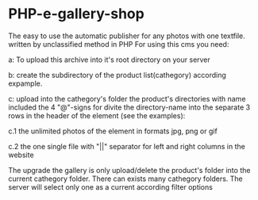 # PHP-e-gallery-shop
The easy to use the automatic publisher for any photos with one textfile. written by unclassified method in PHP
For using this cms you need:

a: To upload this archive into it's root directory on your server

b: create the subdirectory of the product list(cathegory) according expample. 

c: upload into the cathegory's folder the product's directories with name included the 4 "@"-signs for divite the directory-name into the separate 3 rows in the header of the element (see the examples): 

c.1 the unlimited photos of the element in formats jpg, png or gif

c.2 the one single file with "||" separator for left and right columns in the website 

The upgrade the gallery is only upload/delete the product's folder into the current cathegory folder. There can exists many cathegory folders. The server will select only one as a current according filter options
